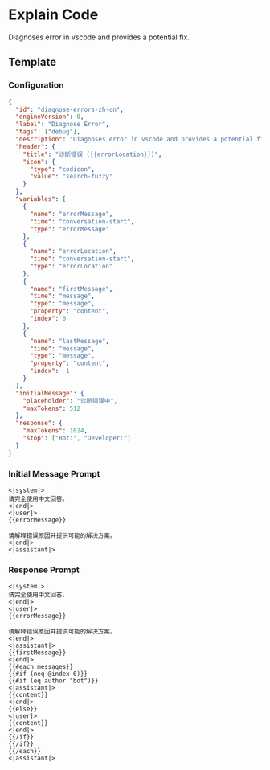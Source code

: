 # Explain Code

Diagnoses error in vscode and provides a potential fix.

## Template

### Configuration

```json conversation-template
{
  "id": "diagnose-errors-zh-cn",
  "engineVersion": 0,
  "label": "Diagnose Error",
  "tags": ["debug"],
  "description": "Diagnoses error in vscode and provides a potential fix.",
  "header": {
    "title": "诊断错误 ({{errorLocation}})",
    "icon": {
      "type": "codicon",
      "value": "search-fuzzy"
    }
  },
  "variables": [
    {
      "name": "errorMessage",
      "time": "conversation-start",
      "type": "errorMessage"
    },
    {
      "name": "errorLocation",
      "time": "conversation-start",
      "type": "errorLocation"
    },
    {
      "name": "firstMessage",
      "time": "message",
      "type": "message",
      "property": "content",
      "index": 0
    },
    {
      "name": "lastMessage",
      "time": "message",
      "type": "message",
      "property": "content",
      "index": -1
    }
  ],
  "initialMessage": {
    "placeholder": "诊断错误中",
    "maxTokens": 512
  },
  "response": {
    "maxTokens": 1024,
    "stop": ["Bot:", "Developer:"]
  }
}
```

### Initial Message Prompt

```template-initial-message
<|system|>
请完全使用中文回答。
<|end|>
<|user|>
{{errorMessage}}

请解释错误原因并提供可能的解决方案。
<|end|>
<|assistant|>
```

### Response Prompt

```template-response
<|system|>
请完全使用中文回答。
<|end|>
<|user|>
{{errorMessage}}

请解释错误原因并提供可能的解决方案。
<|end|>
<|assistant|>
{{firstMessage}}
<|end|>
{{#each messages}}
{{#if (neq @index 0)}}
{{#if (eq author "bot")}}
<|assistant|>
{{content}}
<|end|>
{{else}}
<|user|>
{{content}}
<|end|>
{{/if}}
{{/if}}
{{/each}}
<|assistant|>
```
